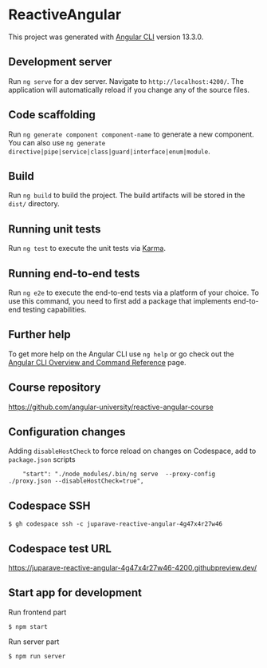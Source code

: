 # ReactiveAngular

This project was generated with [Angular CLI](https://github.com/angular/angular-cli) version 13.3.0.

## Development server

Run `ng serve` for a dev server. Navigate to `http://localhost:4200/`. The application will automatically reload if you change any of the source files.

## Code scaffolding

Run `ng generate component component-name` to generate a new component. You can also use `ng generate directive|pipe|service|class|guard|interface|enum|module`.

## Build

Run `ng build` to build the project. The build artifacts will be stored in the `dist/` directory.

## Running unit tests

Run `ng test` to execute the unit tests via [Karma](https://karma-runner.github.io).

## Running end-to-end tests

Run `ng e2e` to execute the end-to-end tests via a platform of your choice. To use this command, you need to first add a package that implements end-to-end testing capabilities.

## Further help

To get more help on the Angular CLI use `ng help` or go check out the [Angular CLI Overview and Command Reference](https://angular.io/cli) page.

## Course repository

https://github.com/angular-university/reactive-angular-course

## Configuration changes

Adding `disableHostCheck` to force reload on changes on Codespace, add to `package.json` scripts

```
    "start": "./node_modules/.bin/ng serve  --proxy-config ./proxy.json --disableHostCheck=true",
```
## Codespace SSH

    $ gh codespace ssh -c juparave-reactive-angular-4g47x4r27w46

## Codespace test URL

https://juparave-reactive-angular-4g47x4r27w46-4200.githubpreview.dev/

## Start app for development

Run frontend part

    $ npm start

Run server part

    $ npm run server

